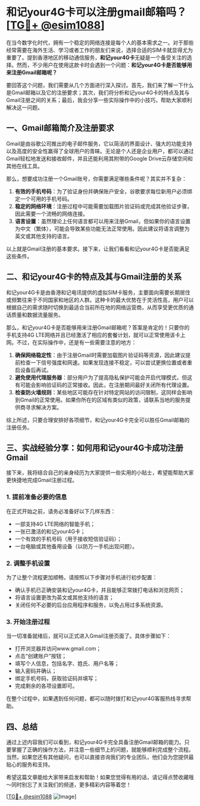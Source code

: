 # 和记your4G卡可以注册gmail邮箱吗？[[TG💪+ @esim1088](https://t.me/s/esim1088)]

在当今数字化时代，拥有一个稳定的网络连接是每个人的基本需求之一。对于那些经常需要在海外生活、学习或者工作的朋友们来说，选择合适的SIM卡就显得尤为重要了。提到香港地区的移动通信服务，**和记your4G卡**无疑是一个备受关注的选择。然而，不少用户在使用这款卡时会遇到一个问题：**和记your4G卡是否能够用来注册Gmail邮箱呢？**

要回答这个问题，我们需要从几个方面进行深入探讨。首先，我们来了解一下什么是Gmail邮箱以及它的注册要求；其次，我们将分析和记your4G卡的特点及其与Gmail注册之间的关系；最后，我会分享一些实际操作中的小技巧，帮助大家顺利解决这一问题。

## 一、Gmail邮箱简介及注册要求

Gmail是由谷歌公司推出的电子邮件服务，它以简洁的界面设计、强大的功能支持以及高度的安全性赢得了全球用户的青睐。无论是个人还是企业用户，都可以通过Gmail轻松地发送和接收邮件，并且还能利用其附带的Google Drive云存储空间和其他在线工具。

那么，想要成功注册一个Gmail账号，你需要满足哪些条件呢？其实并不复杂：

1. **有效的手机号码**：为了验证身份并确保账户安全，谷歌要求每位新用户必须绑定一个可用的手机号码。
2. **稳定的网络环境**：注册过程中可能需要加载图片验证码或完成其他验证步骤，因此需要一个流畅的网络连接。
3. **语言设置**：虽然理论上任何语言都可以用来注册Gmail，但如果你的语言设置为中文（繁体），可能会导致某些功能无法正常使用。因此建议将语言调整为英文或其他支持的语言。

以上就是Gmail注册的基本要求。接下来，让我们看看和记your4G卡是否能满足这些条件。

## 二、和记your4G卡的特点及其与Gmail注册的关系

和记your4G卡是由香港和记电讯提供的虚拟SIM卡服务，主要面向需要长期居住或频繁往来于不同国家和地区的人群。这种卡的最大优势在于灵活性高，用户可以根据自己的需求随时切换到最适合当前所在地的网络运营商，从而享受更优质的通话质量和数据流量服务。

那么，和记your4G卡是否能够用来注册Gmail邮箱呢？答案是肯定的！只要你的手机支持4G LTE网络并且已经激活了相应的套餐计划，就可以正常使用该卡上网。不过，在实际操作中，还是有一些需要注意的地方：

1. **确保网络稳定性**：由于注册Gmail时需要加载图片验证码等资源，因此建议提前检查一下信号强度和网速。如果发现连接不稳定，可以尝试更换位置或者重启设备后再试。
2. **避免使用代理服务器**：部分用户为了提高隐私保护可能会开启代理模式，但这有可能会影响验证码的正常接收。因此，在注册期间最好关闭所有代理设置。
3. **检查防火墙规则**：某些地区可能存在针对特定网站的访问限制，这同样会影响到Gmail的正常使用。如果你所在的区域有类似的政策，请联系当地的服务提供商寻求解决方案。

综上所述，只要合理安排好各项细节，和记your4G卡完全可以胜任Gmail邮箱的注册任务。

## 三、实战经验分享：如何用和记your4G卡成功注册Gmail

接下来，我将结合自己的亲身经历为大家提供一些实用的小贴士，希望能帮助大家更快捷地完成Gmail注册过程。

### 1. 提前准备必要的信息

在正式开始之前，请务必准备好以下几样东西：
- 一部支持4G LTE网络的智能手机；
- 一张已激活的和记your4G卡；
- 一个有效的手机号码（用于接收短信验证码）；
- 一台电脑或其他备用设备（以防万一手机出现问题）。

### 2. 调整手机设置

为了让整个流程更加顺畅，请按照以下步骤对手机进行初步配置：
- 确认手机已正确安装和记your4G卡，并且能够正常拨打电话和浏览网页；
- 将语言设置更改为英文或其他支持的语言；
- 关闭任何不必要的后台应用程序和服务，以免占用过多系统资源。

### 3. 开始注册过程

当一切准备就绪后，就可以正式进入Gmail注册页面了。具体步骤如下：
- 打开浏览器并访问www.gmail.com；
- 点击“创建账户”按钮；
- 填写个人信息，包括名字、姓氏、用户名等；
- 输入密码并确认；
- 绑定手机号码，获取验证码并填写；
- 完成剩余的各项设置即可。

在整个过程中，如果遇到任何问题，都可以随时拨打和记your4G客服热线寻求帮助。

## 四、总结

通过上述内容我们可以看到，和记your4G卡完全具备注册Gmail邮箱的能力。只要掌握了正确的操作方法，并注意一些细节上的问题，就能够顺利完成整个流程。当然，如果您还有其他疑问，也可以直接咨询我们的专业团队，他们会为您提供最贴心的服务和支持。

希望这篇文章能给大家带来启发和帮助！如果您觉得有用的话，请记得点赞收藏哦～同时别忘了关注我们的频道，更多精彩内容等着您！

[[TG💪+ @esim1088](https://t.me/s/esim1088) ![Image](https://i.postimg.cc/4NQfJmqS/Snipaste-2025-05-13-00-14-12.png)]